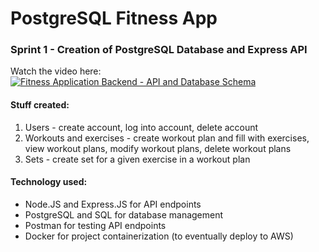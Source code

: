 # PostgreSQL Fitness App
 
### Sprint 1 - Creation of PostgreSQL Database and Express API

Watch the video here:
[![Fitness Application Backend - API and Database Schema](http://img.youtube.com/vi/oG6RU_5y5y8/0.jpg)](http://www.youtube.com/watch?v=oG6RU_5y5y8 "Fitness Application Backend - API and Database Schema")

#### Stuff created: ####
1. Users - create account, log into account, delete account
2. Workouts and exercises - create workout plan and fill with exercises, view workout plans, modify workout plans, delete workout plans
3. Sets - create set for a given exercise in a workout plan


#### Technology used: ####
- Node.JS and Express.JS for API endpoints
- PostgreSQL and SQL for database management
- Postman for testing API endpoints
- Docker for project containerization (to eventually deploy to AWS)
